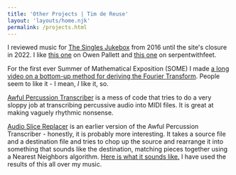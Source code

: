 ```yaml
---
title: 'Other Projects | Tim de Reuse'
layout: 'layouts/home.njk'
permalink: /projects.html
---
```


I reviewed music for [The Singles Jukebox](https://www.thesinglesjukebox.com/) from 2016 until the site's closure in 2022. I like [this one](http://www.thesinglesjukebox.com/?p=29609) on Owen Pallett and [this one](http://www.thesinglesjukebox.com/?p=25860) on serpentwithfeet.

For the first ever Summer of Mathematical Exposition (SOME) I made [a long video on a bottom-up method for deriving the Fourier Transform](https://www.youtube.com/watch?v=ToMyB5Hk06w). People seem to like it - I mean, _I_ like it, so.

[Awful Percussion Transcriber](https://github.com/timothydereuse/awful-percussion-transcriber) is a mess of code that tries to do a very sloppy job at transcribing percussive audio into MIDI files. It is great at making vaguely rhythmic nonsense.

[Audio Slice Replacer](https://github.com/timothydereuse/audio-slice-replacer) is an earlier version of the Awful Percussion Transcriber - honestly, it is probably more interesting. It takes a source file and a destination file and tries to chop up the source and rearrange it into something that sounds like the destination, matching pieces together using a Nearest Neighbors algorithm. [Here is what it sounds like.](https://soundcloud.com/watergunsky/autechre-fleure-recreated-with-the-jlin-sample-pack-using-k-nearest-neighbors-classification?utm_source=clipboard&utm_medium=text&utm_campaign=social_sharing) I have used the results of this all over my music. 